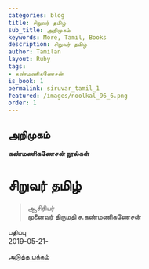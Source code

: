 ```yaml
---
categories: blog
title: சிறுவர் தமிழ்
sub_title: அறிமுகம்
keywords: More, Tamil, Books
description: சிறுவர் தமிழ்
author: Tamilan
layout: Ruby
tags:
- கண்மணிகணேசன்
is_book: 1
permalink: siruvar_tamil_1
featured: /images/noolkal_96_6.png
order: 1
---
```

## அறிமுகம்

**கண்மணிகணேசன் நூல்கள்**

# சிறுவர் தமிழ்

> ஆசிரியர்  
>  **முனைவர் திருமதி ச.கண்மணிகணேசன்**

பதிப்பு  
2019-05-21-

[அடுத்த பக்கம்](siruvar_tamil_2)